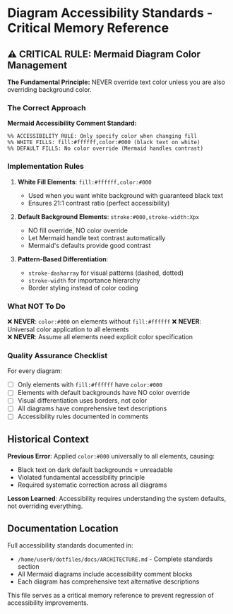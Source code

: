 # Diagram Accessibility Standards - Critical Memory Reference

## ⚠️ CRITICAL RULE: Mermaid Diagram Color Management

**The Fundamental Principle:**
NEVER override text color unless you are also overriding background color.

### The Correct Approach

**Mermaid Accessibility Comment Standard:**
```
%% ACCESSIBILITY RULE: Only specify color when changing fill
%% WHITE FILLS: fill:#ffffff,color:#000 (black text on white)  
%% DEFAULT FILLS: No color override (Mermaid handles contrast)
```

### Implementation Rules

1. **White Fill Elements**: `fill:#ffffff,color:#000`
   - Used when you want white background with guaranteed black text
   - Ensures 21:1 contrast ratio (perfect accessibility)

2. **Default Background Elements**: `stroke:#000,stroke-width:Xpx` 
   - NO fill override, NO color override
   - Let Mermaid handle text contrast automatically
   - Mermaid's defaults provide good contrast

3. **Pattern-Based Differentiation**: 
   - `stroke-dasharray` for visual patterns (dashed, dotted)
   - `stroke-width` for importance hierarchy
   - Border styling instead of color coding

### What NOT To Do

❌ **NEVER**: `color:#000` on elements without `fill:#ffffff`
❌ **NEVER**: Universal color application to all elements  
❌ **NEVER**: Assume all elements need explicit color specification

### Quality Assurance Checklist

For every diagram:
- [ ] Only elements with `fill:#ffffff` have `color:#000`
- [ ] Elements with default backgrounds have NO color override
- [ ] Visual differentiation uses borders, not color
- [ ] All diagrams have comprehensive text descriptions
- [ ] Accessibility rules documented in comments

## Historical Context

**Previous Error**: Applied `color:#000` universally to all elements, causing:
- Black text on dark default backgrounds = unreadable
- Violated fundamental accessibility principle
- Required systematic correction across all diagrams

**Lesson Learned**: Accessibility requires understanding the system defaults, not overriding everything.

## Documentation Location

Full accessibility standards documented in:
- `/home/user0/dotfiles/docs/ARCHITECTURE.md` - Complete standards section
- All Mermaid diagrams include accessibility comment blocks
- Each diagram has comprehensive text alternative descriptions

This file serves as a critical memory reference to prevent regression of accessibility improvements.